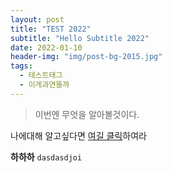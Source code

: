```yaml
---
layout: post
title: "TEST 2022"
subtitle: "Hello Subtitle 2022"
date: 2022-01-10
header-img: "img/post-bg-2015.jpg"
tags:
  - 테스트태그
  - 이게과연뜰까
---
```


> 이번엔 무엇을 알아볼것이다.

나에대해 알고싶다면 [여길 클릭](http://www.github.com/WhiteHyun)하여라

**하하하**
`dasdasdjoi`
